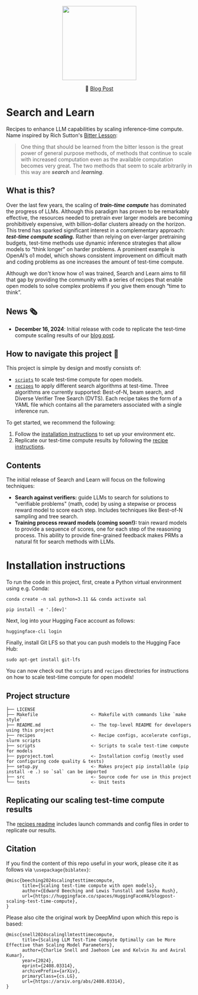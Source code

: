 <p align="center">
  <img style="width:200px" src="https://raw.githubusercontent.com/huggingface/search-and-learn/main/assets/logo.png">
</p>

<p align="center">
      📃 <a href="https://huggingface.co/spaces/HuggingFaceH4/blogpost-scaling-test-time-compute" target="_blank">Blog Post</a>
</p>

# Search and Learn

Recipes to enhance LLM capabilities by scaling inference-time compute. Name inspired by Rich Sutton's [Bitter Lesson](https://www.cs.utexas.edu/~eunsol/courses/data/bitter_lesson.pdf):

> One thing that should be learned from the bitter lesson is the great power of general purpose methods, of methods that continue to scale with increased computation even as the available computation becomes very great. The two methods that seem to scale arbitrarily in this way are _**search**_ and _**learning**_.

## What is this?

Over the last few years, the scaling of _**train-time compute**_ has dominated the progress of LLMs. Although this paradigm has proven to be remarkably effective, the resources needed to pretrain ever larger models are becoming prohibitively expensive, with billion-dollar clusters already on the horizon. This trend has sparked significant interest in a complementary approach: _**test-time compute scaling.**_ Rather than relying on ever-larger pretraining budgets, test-time methods use dynamic inference strategies that allow models to “think longer” on harder problems. A prominent example is OpenAI’s o1 model, which shows consistent improvement on difficult math and coding problems as one increases the amount of test-time compute.

Although we don't know how o1 was trained, Search and Learn aims to fill that gap by providing the community with a series of recipes that enable open models to solve complex problems if you give them enough “time to think”. 

## News 🗞️

* **December 16, 2024**: Initial release with code to replicate the test-time compute scaling results of our [blog post](https://huggingface.co/spaces/HuggingFaceH4/blogpost-scaling-test-time-compute).

## How to navigate this project 🧭

This project is simple by design and mostly consists of:

* [`scripts`](./scripts/) to scale test-time compute for open models. 
* [`recipes`](./recipes/) to apply different search algorithms at test-time. Three algorithms are currently supported: Best-of-N, beam search, and Diverse Verifier Tree Search (DVTS). Each recipe takes the form of a YAML file which contains all the parameters associated with a single inference run. 

To get started, we recommend the following:

1. Follow the [installation instructions](#installation-instructions) to set up your environment etc.
2. Replicate our test-time compute results by following the [recipe instructions](./recipes/README.md).

## Contents

The initial release of Search and Learn will focus on the following techniques:

* **Search against verifiers:** guide LLMs to search for solutions to "verifiable problems" (math, code) by using a stepwise or process reward model to score each step. Includes techniques like Best-of-N sampling and tree search.
* **Training process reward models (coming soon!):** train reward models to provide a sequence of scores, one for each step of the reasoning process. This ability to provide fine-grained feedback makes PRMs a natural fit for search methods with LLMs.


# Installation instructions

To run the code in this project, first, create a Python virtual environment using e.g. Conda:

```shell
conda create -n sal python=3.11 && conda activate sal
```

```shell
pip install -e '.[dev]'
```

Next, log into your Hugging Face account as follows:

```shell
huggingface-cli login
```

Finally, install Git LFS so that you can push models to the Hugging Face Hub:

```shell
sudo apt-get install git-lfs
```

You can now check out the `scripts` and `recipes` directories for instructions on how to scale test-time compute for open models!

## Project structure

```
├── LICENSE
├── Makefile                    <- Makefile with commands like `make style`
├── README.md                   <- The top-level README for developers using this project
├── recipes                     <- Recipe configs, accelerate configs, slurm scripts
├── scripts                     <- Scripts to scale test-time compute for models
├── pyproject.toml              <- Installation config (mostly used for configuring code quality & tests)
├── setup.py                    <- Makes project pip installable (pip install -e .) so `sal` can be imported
├── src                         <- Source code for use in this project
└── tests                       <- Unit tests
```

## Replicating our scaling test-time compute results

The [recipes readme](recipes/README.md) includes launch commands and config files in order to replicate our results.


## Citation

If you find the content of this repo useful in your work, please cite it as follows via `\usepackage{biblatex}`:

```
@misc{beeching2024scalingtesttimecompute,
      title={Scaling test-time compute with open models},
      author={Edward Beeching and Lewis Tunstall and Sasha Rush},
      url={https://huggingface.co/spaces/HuggingFaceH4/blogpost-scaling-test-time-compute},
}
```

Please also cite the original work by DeepMind upon which this repo is based:

```
@misc{snell2024scalingllmtesttimecompute,
      title={Scaling LLM Test-Time Compute Optimally can be More Effective than Scaling Model Parameters}, 
      author={Charlie Snell and Jaehoon Lee and Kelvin Xu and Aviral Kumar},
      year={2024},
      eprint={2408.03314},
      archivePrefix={arXiv},
      primaryClass={cs.LG},
      url={https://arxiv.org/abs/2408.03314}, 
}
```

